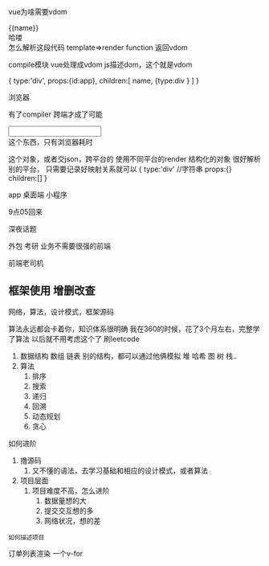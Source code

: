 
vue为啥需要vdom

<div id="app">
  {{name}}
  <div @click="handleClick">哈喽</div>
</div>
怎么解析这段代码 template=>render function 返回vdom

compile模块  vue处理成vdom
js描述dom，这个就是vdom

{
  type:'div',
  props:{id:app},
  children:[ name, 
  {type:div } ]
}

浏览器

有了compiler 跨端才成了可能

<div>
<input>
</div> 这个东西，只有浏览器耗时


这个对象，或者交json，跨平台的 使用不同平台的render
结构化的对象 很好解析 别的平台， 只需要记录好映射关系就可以
{
  type:'div' //字符串
  props:{}
  children:[]
}

app
桌面端
小程序 <view></view>

9点05回来


深夜话题

外包
考研
业务不需要很强的前端

前端老司机

框架使用 增删改查
--------
网络，算法，设计模式，框架源码


算法永远都会卡着你，知识体系很明确
我在360的时候，花了3个月左右，完整学了算法 以后就不用考虑这个了
  刷leetcode
1. 数据结构
  数组
  链表
  别的结构，都可以通过他俩模拟
    堆
    哈希
    图
    树
    栈..
2. 算法
   1. 排序
   2. 搜索
   3. 递归
   4. 回溯
   5. 动态规划
   6. 贪心

如何进阶
  1. 撸源码 
     1. 又不懂的语法，去学习基础和相应的设计模式，或者算法
  2. 项目层面
     1. 项目难度不高，怎么进阶
        1. 数据量想的大
        2. 提交交互想的多
        3. 网络状况，想的差 

    如何描述项目


  订单列表渲染  一个v-for 